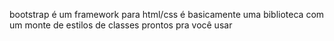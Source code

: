 bootstrap é um framework para html/css
é basicamente uma biblioteca com um monte de estilos de classes prontos pra você usar